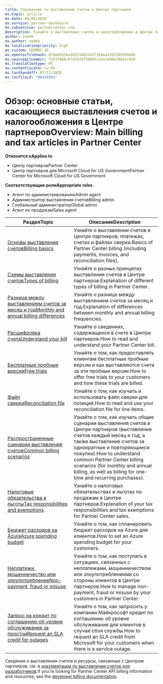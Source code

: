```yaml
---
title: Справочник по выставлению счетов в Центре партнеров
ms.topic: article
ms.date: 04/05/2020
ms.service: partner-dashboard
ms.subservice: partnercenter-csp
Description: Узнайте о выставлении счетов и налогообложении в Центре партнеров. Сведения касаются выставления счетов, накладных, выставления счетов в рамках CSP и налогов.
author: sodeb
ms.author: sodeb
ms.localizationpriority: high
ms.custom: SEOMAY.20
ms.openlocfilehash: df4e6932ba1b551403143f154ea1202109369ddb
ms.sourcegitcommit: 7153f0b8c67efd35f58695ca2a7e00e70da1c5e9
ms.translationtype: HT
ms.contentlocale: ru-RU
ms.lasthandoff: 07/17/2020
ms.locfileid: "86435583"
---
```

# <a name="overview-main-billing-and-tax-articles-in-partner-center"></a><span data-ttu-id="eae99-104">Обзор: основные статьи, касающиеся выставления счетов и налогообложения в Центре партнеров</span><span class="sxs-lookup"><span data-stu-id="eae99-104">Overview: Main billing and tax articles in Partner Center</span></span>

<span data-ttu-id="eae99-105">**Относится к**</span><span class="sxs-lookup"><span data-stu-id="eae99-105">**Applies to**</span></span>

- <span data-ttu-id="eae99-106">Центр партнеров</span><span class="sxs-lookup"><span data-stu-id="eae99-106">Partner Center</span></span>
- <span data-ttu-id="eae99-107">Центр партнеров для Microsoft Cloud for US Government</span><span class="sxs-lookup"><span data-stu-id="eae99-107">Partner Center for Microsoft Cloud for US Government</span></span>

<span data-ttu-id="eae99-108">**Соответствующие роли**</span><span class="sxs-lookup"><span data-stu-id="eae99-108">**Appropriate roles**</span></span>

- <span data-ttu-id="eae99-109">Агент по администрированию</span><span class="sxs-lookup"><span data-stu-id="eae99-109">Admin agent</span></span>
- <span data-ttu-id="eae99-110">Администратор выставления счетов</span><span class="sxs-lookup"><span data-stu-id="eae99-110">Billing admin</span></span>
- <span data-ttu-id="eae99-111">Глобальный администратор</span><span class="sxs-lookup"><span data-stu-id="eae99-111">Global admin</span></span>
- <span data-ttu-id="eae99-112">Агент по продажам</span><span class="sxs-lookup"><span data-stu-id="eae99-112">Sales agent</span></span>

| <span data-ttu-id="eae99-113">Раздел</span><span class="sxs-lookup"><span data-stu-id="eae99-113">Topic</span></span> | <span data-ttu-id="eae99-114">Описание</span><span class="sxs-lookup"><span data-stu-id="eae99-114">Description</span></span> |
| ----- | ----------- |
| [<span data-ttu-id="eae99-115">Основы выставления счетов</span><span class="sxs-lookup"><span data-stu-id="eae99-115">Billing basics</span></span>](billing-basics.md) | <span data-ttu-id="eae99-116">Узнайте о выставлении счетов в Центре партнеров, платежах, счетах и файлах сверки.</span><span class="sxs-lookup"><span data-stu-id="eae99-116">Basics of Partner Center billing (including payments, invoices, and reconciliation files).</span></span> |
| [<span data-ttu-id="eae99-117">Схемы выставления счетов</span><span class="sxs-lookup"><span data-stu-id="eae99-117">Types of billing</span></span>](billing-different-types.md) | <span data-ttu-id="eae99-118">Узнайте о разных принципах выставления счетов в Центре партнеров.</span><span class="sxs-lookup"><span data-stu-id="eae99-118">Explanation of different types of billing in Partner Center.</span></span> |
| [<span data-ttu-id="eae99-119">Разница между выставлением счетов за месяц и год</span><span class="sxs-lookup"><span data-stu-id="eae99-119">Monthly and annual billing differences</span></span>](billing-annual-monthly.md) | <span data-ttu-id="eae99-120">Узнайте о разнице между выставлением счетов за месяц и год.</span><span class="sxs-lookup"><span data-stu-id="eae99-120">Explanation of differences between monthly and annual billing frequencies.</span></span> |
| [<span data-ttu-id="eae99-121">Расшифровка счета</span><span class="sxs-lookup"><span data-stu-id="eae99-121">Understand your bill</span></span>](read-your-bill.md) | <span data-ttu-id="eae99-122">Узнайте о сведениях, содержащихся в счете в Центре партнеров.</span><span class="sxs-lookup"><span data-stu-id="eae99-122">How to read and understand your Partner Center bill.</span></span> |
| [<span data-ttu-id="eae99-123">Бесплатные пробные версии</span><span class="sxs-lookup"><span data-stu-id="eae99-123">Free trials</span></span>](offer-your-customers-trials-of-microsoft-products.md) | <span data-ttu-id="eae99-124">Узнайте о том, как предоставлять клиентам бесплатные пробные версии и как выставляются счета за эти пробные версии.</span><span class="sxs-lookup"><span data-stu-id="eae99-124">How to offer free trials to your customers and how these trials are billed.</span></span> |
| [<span data-ttu-id="eae99-125">Файл сверки</span><span class="sxs-lookup"><span data-stu-id="eae99-125">Reconciliation file</span></span>](use-the-reconciliation-files.md) | <span data-ttu-id="eae99-126">Узнайте о том, как изучать и использовать файл сверки для позиций.</span><span class="sxs-lookup"><span data-stu-id="eae99-126">How to read and use your reconciliation file for line items.</span></span> |
| [<span data-ttu-id="eae99-127">Распространенные сценарии выставления счетов</span><span class="sxs-lookup"><span data-stu-id="eae99-127">Common billing scenarios</span></span>](common-billing-scenarios.md) | <span data-ttu-id="eae99-128">Узнайте о том, как изучать общие сценарии выставления счетов в Центре партнеров (выставление счетов каждый месяц и год, а также выставление счетов за однократные и повторяющиеся покупки).</span><span class="sxs-lookup"><span data-stu-id="eae99-128">How to understand common Partner Center billing scenarios (for monthly and annual billing, as well as billing for one-time and recurring purchases).</span></span> |
| [<span data-ttu-id="eae99-129">Налоговые обязательства и льготы</span><span class="sxs-lookup"><span data-stu-id="eae99-129">Tax responsibilities and exemptions</span></span>](tax-and-tax-exemptions.md) | <span data-ttu-id="eae99-130">Узнайте о налоговых обязательствах и льготах по продажам в Центре партнеров.</span><span class="sxs-lookup"><span data-stu-id="eae99-130">Explanation of your tax responsibilities and tax exemptions for Partner Center sales.</span></span> |
| [<span data-ttu-id="eae99-131">Бюджет расходов на Azure</span><span class="sxs-lookup"><span data-stu-id="eae99-131">Azure spending budget</span></span>](set-an-azure-spending-budget-for-your-customers.md) | <span data-ttu-id="eae99-132">Узнайте о том, как спланировать бюджет расходов на Azure для клиентов.</span><span class="sxs-lookup"><span data-stu-id="eae99-132">How to set an Azure spending budget for your customers.</span></span> |
| [<span data-ttu-id="eae99-133">Неплатежи, мошенничество или злоупотребление</span><span class="sxs-lookup"><span data-stu-id="eae99-133">Non-payment, fraud or misuse</span></span>](non-payment--fraud--or-misuse.md) | <span data-ttu-id="eae99-134">Узнайте о том, как поступать в ситуациях, связанных с неплатежами, мошенничеством или злоупотреблениями со стороны клиентов в Центре партнеров.</span><span class="sxs-lookup"><span data-stu-id="eae99-134">How to manage non-payment, fraud or misuse by your customers in Partner Center.</span></span> |
| [<span data-ttu-id="eae99-135">Запрос на кредит по соглашению об уровне обслуживания за простои</span><span class="sxs-lookup"><span data-stu-id="eae99-135">Request an SLA credit for outages</span></span>](request-credit.md) | <span data-ttu-id="eae99-136">Узнайте о том, как запросить у компании Майкрософт кредит по соглашению об уровне обслуживания для клиентов в случае сбоя службы.</span><span class="sxs-lookup"><span data-stu-id="eae99-136">How to request an SLA credit from Microsoft for your customers when there is a service outage.</span></span> |

<span data-ttu-id="eae99-137">Сведения о выставлении счетов и ресурсы, связанные с Центром партнеров, см. в [документации по выставлении счетов для разработчиков](https://docs.microsoft.com/partner-center/develop/manage-billing).</span><span class="sxs-lookup"><span data-stu-id="eae99-137">If you're looking for Partner Center API billing information and resources, see the [developer billing documentation](https://docs.microsoft.com/partner-center/develop/manage-billing).</span></span>

